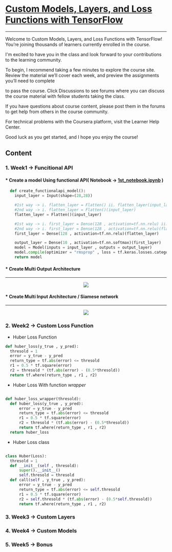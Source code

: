 # [Custom Models, Layers, and Loss Functions with TensorFlow](https://www.coursera.org/learn/custom-models-layers-loss-functions-with-tensorflow/home/welcome)

---

Welcome to Custom Models, Layers, and Loss Functions with TensorFlow! You’re joining thousands of learners currently enrolled in the course.

I'm excited to have you in the class and look forward to your contributions to the learning community.

To begin, I recommend taking a few minutes to explore the course site. Review the material we’ll cover each week, and preview the assignments you’ll need to complete

to pass the course. Click Discussions to see forums where you can discuss the course material with fellow students taking the class.

If you have questions about course content, please post them in the forums to get help from others in the course community.

For technical problems with the Coursera platform, visit the Learner Help Center.

Good luck as you get started, and I hope you enjoy the course!

## Content

### 1. Week1 -> Funcitional API 
  #### * Create a model Using functional API( Notebook ->  [1st_notebook.ipynb](https://github.com/ANKITPODDER2000/Tensorflow-Advance/blob/main/Custom_Models_Layers_and_Loss_Functions_with_TensorFlow/Week1/1st_notebook.ipynb) )
  ```python
    def create_functionalapi_model():
      input_layer = Input(shape=(28,28))

      #1st way -> i. flatten_layer = Flatten() ii. flatten_layer(input_layer)
      #2nd way -> i. flatten_layer = Flatten()(input_layer)
      flatten_layer = Flatten()(input_layer)

      #1st way -> i. first_layer = Dense(128 , activation=tf.nn.relu) ii. first_layer(flatten_layer)
      #2nd way -> i. first_layer = Dense(128 , activation=tf.nn.relu)(flatten_layer)
      first_layer = Dense(128 , activation=tf.nn.relu)(flatten_layer)

      output_layer = Dense(10 , activation=tf.nn.softmax)(first_layer)
      model = Model(inputs = input_layer , outputs = output_layer)
      model.compile(optimizer = "rmsprop" , loss = tf.keras.losses.categorical_crossentropy , metrics = ['acc'])
      return model
  ```
    
  #### * Create Multi Output Architecture
  ---
  <p align="center">
  <img src="https://user-images.githubusercontent.com/50513363/99687028-33650f00-2aaa-11eb-98ef-0b25b0421412.png" margin="0 auto" display="block"/>
  </p>

  #### * Create Multi Input Architecture / Siamese network
  ---
  <p align="center">
  <img src="https://user-images.githubusercontent.com/50513363/99687391-9eaee100-2aaa-11eb-96b6-f1ac555a7d5d.png" margin="0 auto" display="block"/>
  </p>
  
### 2. Week2 -> Custom Loss Function
  * Huber Loss Function 
  
  ```python
  def huber_loss(y_true , y_pred):
    thresold = 1
    error = y_true - y_pred
    return_type = tf.abs(error) <= thresold
    r1 = 0.5 * tf.square(error)
    r2 = thresold * (tf.abs(error) - (0.5*thresold))
    return tf.where(return_type , r1 , r2)
  ```
  
  * Huber Loss With function *wrapper*
  
  ```python
  
def huber_loss_wrapper(thresold):
    def huber_loss(y_true , y_pred):
        error = y_true - y_pred
        return_type = tf.abs(error) <= thresold
        r1 = 0.5 * tf.square(error)
        r2 = thresold * (tf.abs(error) - (0.5*thresold))
        return tf.where(return_type , r1 , r2)
    return huber_loss
  ```
  
  * Huber Loss class
  
  ```python
  
class Huber(Loss):
    thresold = 1
    def __init__(self , thresold):
        super().__init__()
        self.thresold = thresold
    def call(self , y_true , y_pred):
        error = y_true - y_pred
        return_type = tf.abs(error) <= self.thresold
        r1 = 0.5 * tf.square(error)
        r2 = self.thresold * (tf.abs(error) - (0.5*self.thresold))
        return tf.where(return_type , r1 , r2)
  ```
  

### 3. Week3 -> Custom Layers

### 4. Week4 -> Custom Models

### 5. Week5 -> Bonus
